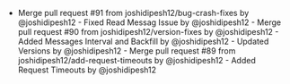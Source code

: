 - Merge pull request #91 from joshidipesh12/bug-crash-fixes by @joshidipesh12 - Fixed Read Messag Issue by @joshidipesh12 - Merge pull request #90 from joshidipesh12/version-fixes by @joshidipesh12 - Added Messages Interval and Backfill by @joshidipesh12 - Updated Versions by @joshidipesh12 - Merge pull request #89 from joshidipesh12/add-request-timeouts by @joshidipesh12 - Added Request Timeouts by @joshidipesh12
